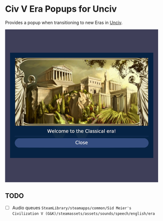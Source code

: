 # Civ V Era Popups for Unciv

Provides a popup when transitioning to new Eras in [Unciv](https://github.com/yairm210/Civ-IV).

![Screenshot of the Classical Era Popup](preview.png)

## TODO

- [ ] Audio queues `SteamLibrary/steamapps/common/Sid Meier's Civilization V (G&K)/steamassets/assets/sounds/speech/english/era`
